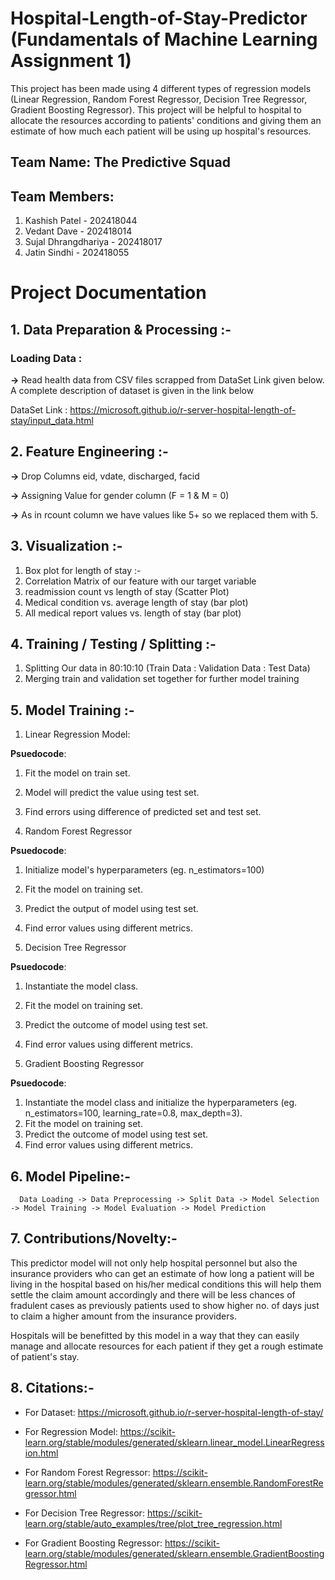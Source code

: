 # Hospital-Length-of-Stay-Predictor (Fundamentals of Machine Learning Assignment 1)
This project has been made using 4 different types of regression models (Linear Regression, Random Forest Regressor, Decision Tree Regressor, Gradient Boosting Regressor).
This project will be helpful to hospital to allocate the resources according to patients' conditions and giving them an estimate of how much each patient will be using up hospital's resources.

## Team Name: The Predictive Squad

## Team Members:

1. Kashish Patel - 202418044
2. Vedant Dave - 202418014
3. Sujal Dhrangdhariya - 202418017
4. Jatin Sindhi - 202418055

# Project Documentation
## 1. Data Preparation & Processing :-
### Loading Data :
**->** Read health data from CSV files scrapped from DataSet Link given below. A complete description of dataset is given in the link below

DataSet Link :
https://microsoft.github.io/r-server-hospital-length-of-stay/input_data.html

## 2. Feature Engineering :-
**->** Drop Columns eid, vdate, discharged, facid

**->** Assigning Value for gender column (F = 1 & M = 0)

**->** As in rcount column we have values like 5+ so we replaced them with 5.

## 3. Visualization :-
1. Box plot for length of stay :-
2. Correlation Matrix of our feature with our target variable
3. readmission count vs length of stay (Scatter Plot)
4. Medical condition vs. average length of stay (bar plot)
5. All medical report values vs. length of stay (bar plot)

## 4. Training / Testing / Splitting :-
1. Splitting Our data in 80:10:10 (Train Data : Validation Data : Test Data)
2. Merging train and validation set together for further model training

## 5. Model Training :-
1. Linear Regression Model:

  **Psuedocode**:
  1. Fit the model on train set.
  2. Model will predict the value using test set.
  3. Find errors using difference of predicted set and test set.
  

2. Random Forest Regressor

  **Psuedocode**:

  1. Initialize model's hyperparameters (eg. n_estimators=100)
  2. Fit the model on training set.
  3. Predict the output of model using test set.
  4. Find error values using different metrics.

3. Decision Tree Regressor

  **Psuedocode**:
  
  1. Instantiate the model class.
  2. Fit the model on training set.
  3. Predict the outcome of model using test set.
  4. Find error values using different metrics.


4. Gradient Boosting Regressor

  **Psuedocode**:
  1. Instantiate the model class and initialize the hyperparameters (eg. n_estimators=100, learning_rate=0.8, max_depth=3).
  2. Fit the model on training set.
  3. Predict the outcome of model using test set.
  4. Find error values using different metrics.
     
## 6. Model Pipeline:-
      Data Loading -> Data Preprocessing -> Split Data -> Model Selection -> Model Training -> Model Evaluation -> Model Prediction

## 7. Contributions/Novelty:-

This predictor model will not only help hospital personnel but also the insurance providers who can get an estimate of how long a patient will be living in the hospital based on his/her medical conditions this will help them settle the claim amount accordingly and there will be less chances of fradulent cases as previously patients used to show higher no. of days just to claim a higher amount from the insurance providers.

Hospitals will be benefitted by this model in a way that they can easily manage and allocate resources for each patient if they get a rough estimate of patient's stay.

## 8. Citations:-


*   For Dataset: https://microsoft.github.io/r-server-hospital-length-of-stay/

*   For Regression Model: https://scikit-learn.org/stable/modules/generated/sklearn.linear_model.LinearRegression.html

* For Random Forest Regressor: https://scikit-learn.org/stable/modules/generated/sklearn.ensemble.RandomForestRegressor.html

* For Decision Tree Regressor: https://scikit-learn.org/stable/auto_examples/tree/plot_tree_regression.html

* For Gradient Boosting Regressor: https://scikit-learn.org/stable/modules/generated/sklearn.ensemble.GradientBoostingRegressor.html




